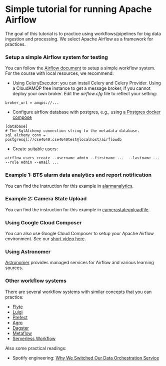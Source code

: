 # Simple tutorial for running Apache Airflow

The goal of this tutorial is to practice using workflows/pipelines for big data ingestion and processing. We select Apache Airflow as a framework for practices.

### Setup a simple Airflow system for testing

You can follow the [Airflow document](https://airflow.apache.org/docs/apache-airflow/stable/start.html) to setup a simple workflow system. For the course with local resources, we recommend:

- Using CeleryExecutor: you can install Celery and Celery Provider. Using a CloudAMQP free instance to get a message broker, if you cannot deploy your own broker. Edit the _airflow.cfg_ file to reflect your setting:

```
broker_url = amqps://...
```

- Configure airflow database with postgres, e.g., using [a Postgres docker compose](postgres_compose.yaml)
  
```
[database]
# The SqlAlchemy connection string to the metadata database.
sql_alchemy_conn = postgresql://cse4640:cse4640test@localhost/airflowdb
```

- Create suitable users:
```
airflow users create --username admin --firstname ...  --lastname ... --role Admin --email ...
```

### Example 1: BTS alarm data analytics and report notification

You can find the instruction for this example in [alarmanalytics](alarmanalytics/README.md).

### Example 2: Camera State Upload

You can find the instruction for this example in [camerastateuploadfile](camerastateuploadfile/README.md).

### Using Google Cloud Composer

You can also use Google Cloud Composer to setup your Apache Airflow environment. See our [short video here](https://aalto.cloud.panopto.eu/Panopto/Pages/Viewer.aspx?id=d0136cb0-c5fe-41e5-bfea-acfb0144dace).

### Using Astronomer

[Astronomer](https://www.astronomer.io/) provides managed services for Airflow and various learning sources.


### Other workflow systems

There are several workflow systems with similar concepts that you can practice:
* [Flyte](https://github.com/flyteorg/flyte)
* [Luigi](https://github.com/spotify/luigi)
* [Prefect](https://www.prefect.io/)
* [Agro](https://github.com/argoproj/argo-workflows)
* [Dagster](https://dagster.io/)
* [Metaflow](https://metaflow.org/)
* [Serverless Workflow](https://serverlessworkflow.io/)

Also some practical readings:
* Spotify engineering: [Why We Switched Our Data Orchestration Service](https://engineering.atspotify.com/2022/03/why-we-switched-our-data-orchestration-service/)
